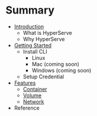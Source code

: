 # Summary

* [Introduction](README.md)
   * What is HyperServe
   * Why HyperServe
* [Getting Started](getting_started.md)
   * Install CLI
       * Linux
       * Mac (coming soon)
       * Windows (coming soon)
   * Setup Credential
* [Features](features.md)
   * [Container](container.md)
   * [Volume](volume.md)
   * [Network](network.md)
* Reference

